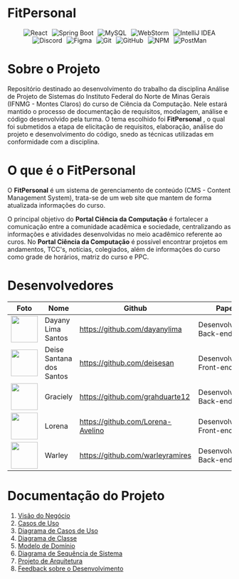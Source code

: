# FitPersonal

<div style="display: flex; flex-wrap: wrap; justify-content: center;">
    <img src="https://skillicons.dev/icons?i=react" alt="React" style="margin: 0 5px;" />
    <img src="https://skillicons.dev/icons?i=spring" alt="Spring Boot" style="margin: 0 5px;" />
    <img src="https://skillicons.dev/icons?i=mysql" alt="MySQL" style="margin: 0 5px;" />
    <img src="https://skillicons.dev/icons?i=webstorm" alt="WebStorm" style="margin: 0 5px;" />
    <img src="https://skillicons.dev/icons?i=idea" alt="IntelliJ IDEA" style="margin: 0 5px;" />
    <img src="https://skillicons.dev/icons?i=discord" alt="Discord" style="margin: 0 5px;" />
    <img src="https://skillicons.dev/icons?i=figma" alt="Figma" style="margin: 0 5px;" />
    <img src="https://skillicons.dev/icons?i=git" alt="Git" style="margin: 0 5px;" />
    <img src="https://skillicons.dev/icons?i=github" alt="GitHub" style="margin: 0 5px;" />
    <img src="https://skillicons.dev/icons?i=npm" alt="NPM" style="margin: 0 5px;" />
    <img src="https://skillicons.dev/icons?i=postman" alt="PostMan" style="margin: 0 5px;" />
</div>

# **Sobre o Projeto**

Repositório destinado ao desenvolvimento do trabalho da disciplina Análise de Projeto de Sistemas do Instituto Federal do Norte de Minas Gerais (IFNMG - Montes Claros) do curso de Ciência da Computação. Nele estará mantido o processo de documentação de requisitos, modelagem, análise e código desenvolvido pela turma. O tema escolhido foi **FitPersonal** , o qual foi submetidos a etapa de elicitação de requisitos, elaboração, análise do projeto e desenvolvimento do código, snedo as técnicas utilizadas em conformidade com a disciplina.

#  **O que é o FitPersonal**

O **FitPersonal** é um sistema de gerenciamento de conteúdo (CMS - Content Management System), trata-se de um web site que mantem de forma atualizada informações do curso.

O principal objetivo do **Portal Ciência da Computação** é fortalecer a comunicação entre a comunidade acadêmica e sociedade, centralizando as informações e atividades desenvolvidas no meio acadêmico referente ao curos. No **Portal Ciência da Computação** é possível encontrar projetos em andamentos, TCC's, notícias, colegiados, além de informações do curso como grade de horários, matriz do curso e PPC.

# **Desenvolvedores**

| Foto | Nome | Github | Papel |
| --- | --- | --- | --- |
| <img src="https://github.com/dayanylima.png" width="60px;"/><br /> | Dayany Lima Santos | https://github.com/dayanylima | Desenvolvedora Back-end |
| <img src="https://github.com/deisesan.png" width="60px;"/><br /> | Deise Santana dos Santos | https://github.com/deisesan | Desenvolvedora Front-end |
| <img src="https://github.com/grahduarte12.png" width="60px;"/><br /> | Graciely | https://github.com/grahduarte12 | Desenvolvedora Back-end |
| <img src="https://github.com/Lorena-Avelino.png" width="60px;"/><br /> | Lorena | https://github.com/Lorena-Avelino | Desenvolvedora Front-end |
| <img src="https://github.com/warleyramires.png" width="60px;"/><br /> | Warley | https://github.com/warleyramires | Desenvolvedor Back-end |

# Documentação do Projeto

1. [Visão do Negócio](https://docs.google.com/document/d/1iVywL7h4M__PRT1fmzx0v4acLL4ZpK0_SHPXj_qQNcU/edit)
2. [Casos de Uso](https://docs.google.com/document/d/1pCCuJjENDDREi6hLHhHCgFdvPVWVs2SHeNaRHDPIrXQ/edit#heading=h.llr4hu3hyed0)
3. [Diagrama de Casos de Uso](https://app.diagrams.net/#G1z0LiYxMY3uCKEryaOFdwMEcyAGRsRk62#%7B%22pageId%22%3A%22EGNDTOvTWzLsnAQkL6js%22%7D)
4. [Diagrama de Classe](https://app.diagrams.net/#G1RivHtjzVUKt2mppHkeJtMtPo1EY4znUA#%7B%22pageId%22%3A%22hHhpomXcHoK5sr4QZyey%22%7D)
5. [Modelo de Domínio](https://app.diagrams.net/#G1HeUAcIgh5V9qxsfrwHzBKXr6ATJuHaDF#%7B%22pageId%22%3A%22hHhpomXcHoK5sr4QZyey%22%7D)
6. [Diagrama de Sequência de Sistema](https://app.diagrams.net/#G1wk_JZytv7qVZjUtf6t8aXzU_wE2PJJ_v#%7B%22pageId%22%3A%22opEtpKFSlEG7xH13b8S1%22%7D)
7. [Projeto de Arquitetura](https://docs.google.com/document/d/1OW440lIJA_tzMdoR5wX5rHgho5bqoG7I/edit)
8. [Feedback sobre o Desenvolvimento]()
